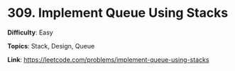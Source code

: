 # 309. Implement Queue Using Stacks

**Difficulty**: Easy

**Topics**: Stack, Design, Queue

**Link**: https://leetcode.com/problems/implement-queue-using-stacks
